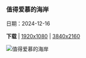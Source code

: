 ### 值得爱慕的海岸

日期：2024-12-16

**下载**  |  [1920x1080](https://cn.bing.com/th?id=OHR.ReinefjordenNorway_ZH-CN1198843758_1920x1080.jpg)  |  [3840x2160](https://cn.bing.com/th?id=OHR.ReinefjordenNorway_ZH-CN1198843758_UHD.jpg)

![值得爱慕的海岸](https://cn.bing.com/th?id=OHR.ReinefjordenNorway_ZH-CN1198843758_1920x1080.jpg "传统红色渔民小屋，雷讷峡湾岸边，挪威 (© Pilat666/Getty Images)")

